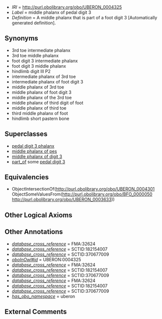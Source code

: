  * *IRI* = http://purl.obolibrary.org/obo/UBERON_0004325
 * *Label* = middle phalanx of pedal digit 3
 * *Definition* = A middle phalanx that is part of a foot digit 3 [Automatically generated definition].

## Synonyms

 * 3rd toe intermediate phalanx
 * 3rd toe middle phalanx
 * foot digit 3 intermediate phalanx
 * foot digit 3 middle phalanx
 * hindlimb digit III P2
 * intermediate phalanx of 3rd toe
 * intermediate phalanx of foot digit 3
 * middle phalanx of 3rd toe
 * middle phalanx of foot digit 3
 * middle phalanx of the 3rd toe
 * middle phalanx of third digit of foot
 * middle phalanx of third toe
 * third middle phalanx of foot
 * hindlimb short pastern bone

## Superclasses

 * [pedal digit 3 phalanx](../../UBERON/42/UBERON_0003642.md)
 * [middle phalanx of pes](../../UBERON/66/UBERON_0003866.md)
 * [middle phalanx of digit 3](../../UBERON/89/UBERON_0014489.md)
 * [part_of](../../BFO/50/BFO_0000050.md) some [pedal digit 3](../../UBERON/33/UBERON_0003633.md)

## Equivalencies

 * ObjectIntersectionOf(<http://purl.obolibrary.org/obo/UBERON_0004301> ObjectSomeValuesFrom(<http://purl.obolibrary.org/obo/BFO_0000050> <http://purl.obolibrary.org/obo/UBERON_0003633>))

## Other Logical Axioms


## Other Annotations

 * *[database_cross_reference](../../ef/oboInOwl#hasDbXref.md)* = FMA:32624
 * *[database_cross_reference](../../ef/oboInOwl#hasDbXref.md)* = SCTID:182154007
 * *[database_cross_reference](../../ef/oboInOwl#hasDbXref.md)* = SCTID:370677009
 * *[oboInOwl#id](../../id/oboInOwl#id.md)* = UBERON:0004325
 * *[database_cross_reference](../../ef/oboInOwl#hasDbXref.md)* = FMA:32624
 * *[database_cross_reference](../../ef/oboInOwl#hasDbXref.md)* = SCTID:182154007
 * *[database_cross_reference](../../ef/oboInOwl#hasDbXref.md)* = SCTID:370677009
 * *[database_cross_reference](../../ef/oboInOwl#hasDbXref.md)* = FMA:32624
 * *[database_cross_reference](../../ef/oboInOwl#hasDbXref.md)* = SCTID:182154007
 * *[database_cross_reference](../../ef/oboInOwl#hasDbXref.md)* = SCTID:370677009
 * *[has_obo_namespace](../../ce/oboInOwl#hasOBONamespace.md)* = uberon

## External Comments

